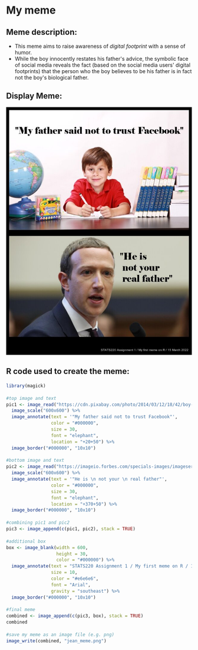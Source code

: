 # My meme

## Meme description:

* This meme aims to raise awareness of *digital footprint* with a sense of humor.
* While the boy innocently restates his father's advice, the symbolic face of social media reveals the fact 
(based on the social media users' digital footprints)
that the person who the boy believes to be his father is in fact not the boy's biological father.

## Display Meme:
![](https://github.com/jean1415/stats220/blob/main/jean_meme.png "My first meme on R")

## R code used to create the meme:
```r
library(magick)

#top image and text
pic1 <- image_read("https://cdn.pixabay.com/photo/2014/03/12/18/42/boy-286241_960_720.jpg") %>% 
  image_scale("600x600") %>% 
  image_annotate(text = '"My father said not to trust Facebook"', 
                 color = "#000000", 
                 size = 30, 
                 font = "elephant", 
                 location = "+20+50") %>% 
  image_border("#000000", "10x10")

#bottom image and text
pic2 <- image_read("https://imageio.forbes.com/specials-images/imageserve/611e85a6a2ae9f10d0c7870b/0x0.jpg?format=jpg&crop=2946,1657,x0,y0,safe&fit=crop") %>% 
  image_scale("600x600") %>% 
  image_annotate(text = '"He is \n not your \n real father"', 
                 color = "#000000", 
                 size = 30, 
                 font = "elephant", 
                 location = "+370+50") %>% 
  image_border("#000000", "10x10")

#combining pic1 and pic2
pic3 <- image_append(c(pic1, pic2), stack = TRUE)

#additional box
box <- image_blank(width = 600,
                   height = 30,
                   color = "#000000") %>% 
  image_annotate(text = "STATS220 Assignment 1 / My first meme on R / 15 March 2022", 
                 size = 10, 
                 color = "#e6e6e6",
                 font = "Arial", 
                 gravity = "southeast") %>% 
  image_border("#000000", "10x10")

#final meme
combined <- image_append(c(pic3, box), stack = TRUE)
combined

#save my meme as an image file (e.g. png)
image_write(combined, "jean_meme.png")
```
